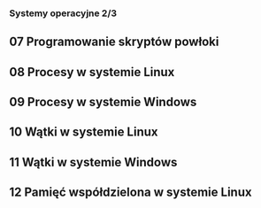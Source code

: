 ### Systemy operacyjne 2/3

## 07 Programowanie skryptów powłoki

## 08 Procesy w systemie Linux

## 09 Procesy w systemie Windows

## 10 Wątki w systemie Linux

## 11 Wątki w systemie Windows

## 12 Pamięć współdzielona w systemie Linux
